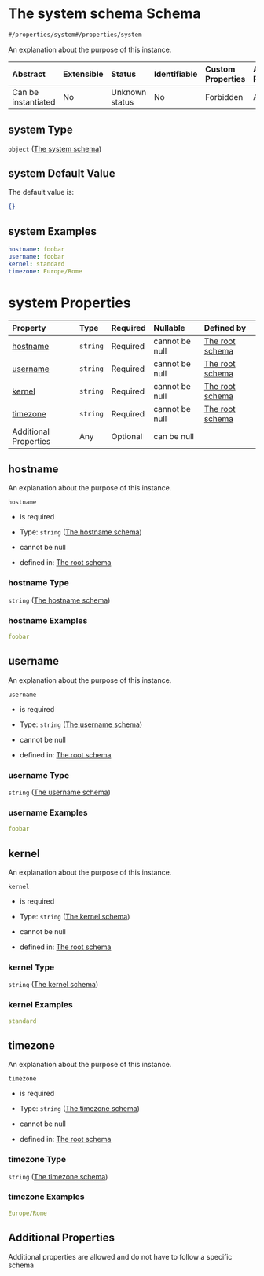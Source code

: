 # The system schema Schema

```txt
#/properties/system#/properties/system
```

An explanation about the purpose of this instance.

| Abstract            | Extensible | Status         | Identifiable | Custom Properties | Additional Properties | Access Restrictions | Defined In                                                                                |
| :------------------ | :--------- | :------------- | :----------- | :---------------- | :-------------------- | :------------------ | :---------------------------------------------------------------------------------------- |
| Can be instantiated | No         | Unknown status | No           | Forbidden         | Allowed               | none                | [configuration.schema.json*](../schemas/configuration.schema.json "open original schema") |

## system Type

`object` ([The system schema](configuration-properties-the-system-schema.md))

## system Default Value

The default value is:

```json
{}
```

## system Examples

```yaml
hostname: foobar
username: foobar
kernel: standard
timezone: Europe/Rome

```

# system Properties

| Property              | Type     | Required | Nullable       | Defined by                                                                                                                                                                       |
| :-------------------- | :------- | :------- | :------------- | :------------------------------------------------------------------------------------------------------------------------------------------------------------------------------- |
| [hostname](#hostname) | `string` | Required | cannot be null | [The root schema](configuration-properties-the-system-schema-properties-the-hostname-schema.md "#/properties/system/properties/hostname#/properties/system/properties/hostname") |
| [username](#username) | `string` | Required | cannot be null | [The root schema](configuration-properties-the-system-schema-properties-the-username-schema.md "#/properties/system/properties/username#/properties/system/properties/username") |
| [kernel](#kernel)     | `string` | Required | cannot be null | [The root schema](configuration-properties-the-system-schema-properties-the-kernel-schema.md "#/properties/system/properties/kernel#/properties/system/properties/kernel")       |
| [timezone](#timezone) | `string` | Required | cannot be null | [The root schema](configuration-properties-the-system-schema-properties-the-timezone-schema.md "#/properties/system/properties/timezone#/properties/system/properties/timezone") |
| Additional Properties | Any      | Optional | can be null    |                                                                                                                                                                                  |

## hostname

An explanation about the purpose of this instance.

`hostname`

*   is required

*   Type: `string` ([The hostname schema](configuration-properties-the-system-schema-properties-the-hostname-schema.md))

*   cannot be null

*   defined in: [The root schema](configuration-properties-the-system-schema-properties-the-hostname-schema.md "#/properties/system/properties/hostname#/properties/system/properties/hostname")

### hostname Type

`string` ([The hostname schema](configuration-properties-the-system-schema-properties-the-hostname-schema.md))

### hostname Examples

```yaml
foobar

```

## username

An explanation about the purpose of this instance.

`username`

*   is required

*   Type: `string` ([The username schema](configuration-properties-the-system-schema-properties-the-username-schema.md))

*   cannot be null

*   defined in: [The root schema](configuration-properties-the-system-schema-properties-the-username-schema.md "#/properties/system/properties/username#/properties/system/properties/username")

### username Type

`string` ([The username schema](configuration-properties-the-system-schema-properties-the-username-schema.md))

### username Examples

```yaml
foobar

```

## kernel

An explanation about the purpose of this instance.

`kernel`

*   is required

*   Type: `string` ([The kernel schema](configuration-properties-the-system-schema-properties-the-kernel-schema.md))

*   cannot be null

*   defined in: [The root schema](configuration-properties-the-system-schema-properties-the-kernel-schema.md "#/properties/system/properties/kernel#/properties/system/properties/kernel")

### kernel Type

`string` ([The kernel schema](configuration-properties-the-system-schema-properties-the-kernel-schema.md))

### kernel Examples

```yaml
standard

```

## timezone

An explanation about the purpose of this instance.

`timezone`

*   is required

*   Type: `string` ([The timezone schema](configuration-properties-the-system-schema-properties-the-timezone-schema.md))

*   cannot be null

*   defined in: [The root schema](configuration-properties-the-system-schema-properties-the-timezone-schema.md "#/properties/system/properties/timezone#/properties/system/properties/timezone")

### timezone Type

`string` ([The timezone schema](configuration-properties-the-system-schema-properties-the-timezone-schema.md))

### timezone Examples

```yaml
Europe/Rome

```

## Additional Properties

Additional properties are allowed and do not have to follow a specific schema
